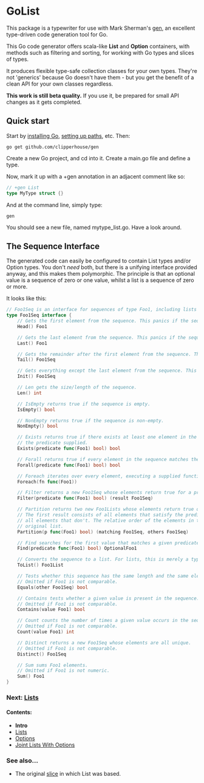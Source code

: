 # GoList

This package is a typewriter for use with Mark Sherman's [gen](https://github.com/clipperhouse/gen), an excellent 
type-driven code generation tool for Go.

This Go code generator offers scala-like **List** and **Option** containers, with methods such as filtering and sorting,
for working with Go types and slices of types.

It produces flexible type-safe collection classes for your own types. They're not 'generics' because Go doesn't have
them - but you get the benefit of a clean API for your own classes regardless.

**This work is still beta quality.** If you use it, be prepared for small API changes as it gets completed. 

## Quick start

Start by [installing Go](https://golang.org/dl/), [setting up paths](http://golang.org/doc/code.html), etc. Then:

```
go get github.com/clipperhouse/gen
```

Create a new Go project, and cd into it. Create a main.go file and define a type.

Now, mark it up with a +gen annotation in an adjacent comment like so:

```go
// +gen List
type MyType struct {}
```

And at the command line, simply type:

```
gen
```

You should see a new file, named mytype_list.go. Have a look around.

## The Sequence Interface

The generated code can easily be configured to contain List types and/or Option types. You don't *need* both, but
there is a unifying interface provided anyway, and this makes them polymorphic. The principle is that an optional
value is a sequence of zero or one value, whilst a list is a sequence of zero or more. 

It looks like this:

```go
// Foo1Seq is an interface for sequences of type Foo1, including lists and options (where present).
type Foo1Seq interface {
	// Gets the first element from the sequence. This panics if the sequence is empty.
	Head() Foo1

	// Gets the last element from the sequence. This panics if the sequence is empty.
	Last() Foo1

	// Gets the remainder after the first element from the sequence. This panics if the sequence is empty.
	Tail() Foo1Seq

	// Gets everything except the last element from the sequence. This panics if the sequence is empty.
	Init() Foo1Seq

	// Len gets the size/length of the sequence.
	Len() int

	// IsEmpty returns true if the sequence is empty.
	IsEmpty() bool

	// NonEmpty returns true if the sequence is non-empty.
	NonEmpty() bool

	// Exists returns true if there exists at least one element in the sequence that matches
	// the predicate supplied.
	Exists(predicate func(Foo1) bool) bool

	// Forall returns true if every element in the sequence matches the predicate supplied.
	Forall(predicate func(Foo1) bool) bool

	// Foreach iterates over every element, executing a supplied function against each.
	Foreach(fn func(Foo1))

	// Filter returns a new Foo1Seq whose elements return true for a predicate function.
	Filter(predicate func(Foo1) bool) (result Foo1Seq)

	// Partition returns two new Foo1Lists whose elements return true or false for the predicate, p.
	// The first result consists of all elements that satisfy the predicate and the second result consists of
	// all elements that don't. The relative order of the elements in the results is the same as in the
	// original list.
	Partition(p func(Foo1) bool) (matching Foo1Seq, others Foo1Seq)

	// Find searches for the first value that matches a given predicate. It may or may not find one.
	Find(predicate func(Foo1) bool) OptionalFoo1

	// Converts the sequence to a list. For lists, this is merely a type assertion.
	ToList() Foo1List

	// Tests whether this sequence has the same length and the same elements as another sequence.
	// Omitted if Foo1 is not comparable.
	Equals(other Foo1Seq) bool

	// Contains tests whether a given value is present in the sequence.
	// Omitted if Foo1 is not comparable.
	Contains(value Foo1) bool

	// Count counts the number of times a given value occurs in the sequence.
	// Omitted if Foo1 is not comparable.
	Count(value Foo1) int

	// Distinct returns a new Foo1Seq whose elements are all unique.
	// Omitted if Foo1 is not comparable.
	Distinct() Foo1Seq

	// Sum sums Foo1 elements.
	// Omitted if Foo1 is not numeric.
	Sum() Foo1
}
```

### Next: [Lists](List.md)
#### Contents:

 * **Intro**
 * [Lists](List.md)
 * [Options](Option.md)
 * [Joint Lists With Options](Unified.md)

### See also...

* The original [slice](https://clipperhouse.github.io/gen/slice/) in which List was based.

